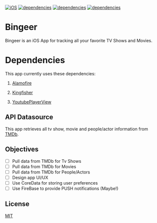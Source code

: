 [![iOS](https://img.shields.io/badge/Platform-iOS%2014%2B-green)](https://apple.com) [![dependencies](https://img.shields.io/badge/Dependencies-Alamofire-red)](https://cocoapods.org/pods/Alamofire) [![dependencies](https://img.shields.io/badge/Dependencies-Kingfisher-red)](https://cocoapods.org/pods/Kingfisher) [![dependencies](https://img.shields.io/badge/Dependencies-YoutubePlayerView-red)](https://cocoapods.org/pods/YoutubePlayerView)  

# Bingeer

Bingeer is an iOS App for tracking all your favorite TV Shows and Movies.

# Dependencies 

This app currently uses these dependencies:

1. [Alamofire](https://cocoapods.org/pods/Alamofire) 

2. [Kingfisher](https://cocoapods.org/pods/Kingfisher)

3. [YoutubePlayerView](https://cocoapods.org/pods/YoutubePlayerView)

## API Datasource

This app retrieves all tv show, movie and people/actor information from [TMDb](https://www.themoviedb.org/). 

## Objectives

- [ ] Pull data from TMDb for Tv Shows
- [ ] Pull data from TMDb for Movies
- [ ] Pull data from TMDb for People/Actors
- [ ] Design app UI/UX
- [ ] Use CoreData for storing user preferences
- [ ] Use FireBase to provide PUSH notifications (Maybe!)

## License

[MIT](https://github.com/atdheboshnjaku/Bingeer/blob/main/LICENSE.txt)


